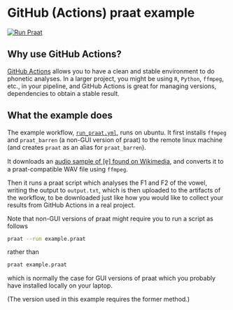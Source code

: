 # GitHub (Actions) praat example

[![Run Praat](https://github.com/edward-martyr/github-praat-example/actions/workflows/run_praat.yml/badge.svg)](https://github.com/edward-martyr/github-praat-example/actions/workflows/run_praat.yml)

## Why use GitHub Actions?

[GitHub Actions](https://docs.github.com/en/actions) allows you to have a clean and stable environment to do phonetic analyses.
In a larger project, you might be using `R`, `Python`, `ffmpeg`, etc., in your pipeline, and GitHub Actions is great for managing versions, dependencies to obtain a stable result.

## What the example does

The example workflow, [`run_praat.yml`](https://github.com/edward-martyr/github-praat-example/actions/workflows/run_praat.yml), runs on ubuntu.
It first installs `ffmpeg` and `praat_barren` (a non-GUI version of praat) to the remote linux machine (and creates `praat` as an alias for `praat_barren`).

It downloads an [audio sample of [ɐ̞] found on Wikimedia](https://upload.wikimedia.org/wikipedia/commons/5/50/Open_central_unrounded_vowel.ogg), and converts it to a praat-compatible WAV file using `ffmpeg`.

Then it runs a praat script which analyses the F1 and F2 of the vowel, writing the output to `output.txt`, which is then uploaded to the artifacts of the workflow, to be downloaded just like how you would like to collect your results from GitHub Actions in a real project.

Note that non-GUI versions of praat might require you to run a script as follows

```bash
praat --run example.praat
```

rather than

```bash
praat example.praat
```

which is normally the case for GUI versions of praat which you probably have installed locally on your laptop.

(The version used in this example requires the former method.)
